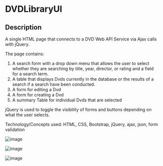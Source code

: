 # DVDLibraryUI

## Description
A single HTML page that connects to a DVD Web API Service via Ajax calls with jQuery. 

The page contains:
1. A search form with a drop down menu that allows the user to select whether they are searching by title, year, director, or rating and a field for a search term. 
2. A table that displays Dvds currently in the database or the results of a search if a search have been conducted.
3. A form for editing a Dvd
4. A form for creating a Dvd
5. A summary Table for individual Dvds that are selected

jQuery is used to toggle the visibility of forms and buttons depending on what the user selects. 

Technology/Concepts used: HTML, CSS, Bootstrap, jQuery, ajax, json, form validation


![image](https://user-images.githubusercontent.com/76139710/151442706-6730a862-7bfa-48f6-83e6-ba3f3b08b562.png)

![image](https://user-images.githubusercontent.com/76139710/151442752-64cde388-14c3-4220-b2e2-021ae9a242d5.png)

![image](https://user-images.githubusercontent.com/76139710/151442858-41471f1e-7db6-4b54-aae5-92ae1b195a56.png)







 
